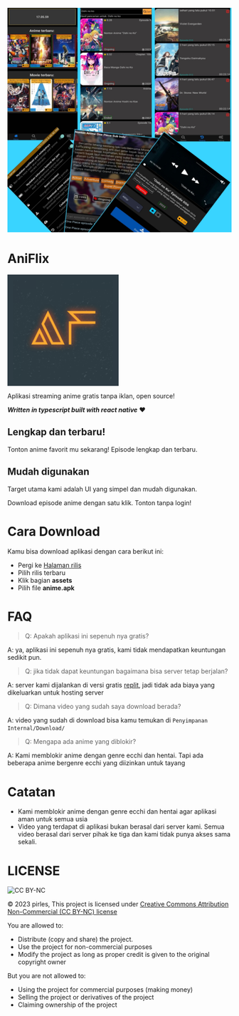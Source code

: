 ![screenshot](./githubAssets/screenshot.jpg)


# AniFlix

<img src="./android/app/src/main/res/playstore-icon.png" width="250" height="250" alt="logo aplikasi" align="center">

Aplikasi streaming anime gratis tanpa iklan, open source!

**_Written in typescript built with react native_** :heart:

## Lengkap dan terbaru!

Tonton anime favorit mu sekarang! Episode lengkap dan terbaru.

## Mudah digunakan

Target utama kami adalah UI yang simpel dan mudah digunakan.

Download episode anime dengan satu klik. Tonton tanpa login!

# Cara Download

Kamu bisa download aplikasi dengan cara berikut ini:

- Pergi ke [Halaman rilis](https://github.com/FightFarewellFearless/AniFlix/releases)
- Pilih rilis terbaru
- Klik bagian **assets**
- Pilih file **anime.apk**

# FAQ

> Q: Apakah aplikasi ini sepenuh nya gratis?

A: ya, aplikasi ini sepenuh nya gratis, kami tidak mendapatkan keuntungan sedikit pun.

> Q: jika tidak dapat keuntungan bagaimana bisa server tetap berjalan?

A: server kami dijalankan di versi gratis [replit](https://replit.com), jadi tidak ada biaya yang dikeluarkan untuk hosting server

> Q: Dimana video yang sudah saya download berada?

A: video yang sudah di download bisa kamu temukan di `Penyimpanan Internal/Download/`

> Q: Mengapa ada anime yang diblokir?

A: Kami memblokir anime dengan genre ecchi dan hentai. Tapi ada beberapa anime bergenre ecchi yang diizinkan untuk tayang

# Catatan

- Kami memblokir anime dengan genre ecchi dan hentai agar aplikasi aman untuk semua usia
- Video yang terdapat di aplikasi bukan berasal dari server kami.
Semua video berasal dari server pihak ke tiga dan kami tidak punya akses sama sekali.

# LICENSE

![CC BY-NC](http://mirrors.creativecommons.org/presskit/buttons/80x15/png/by-nc.png)

&copy; 2023 pirles, This project is licensed under [Creative Commons Attribution Non-Commercial (CC BY-NC) license](https://creativecommons.org/licenses/by-nc/4.0/)

You are allowed to:
* Distribute (copy and share) the project.
* Use the project for non-commercial purposes
* Modify the project as long as proper credit is given to the original copyright owner

But you are not allowed to:

* Using the project for commercial purposes (making money)
* Selling the project or derivatives of the project
* Claiming ownership of the project
